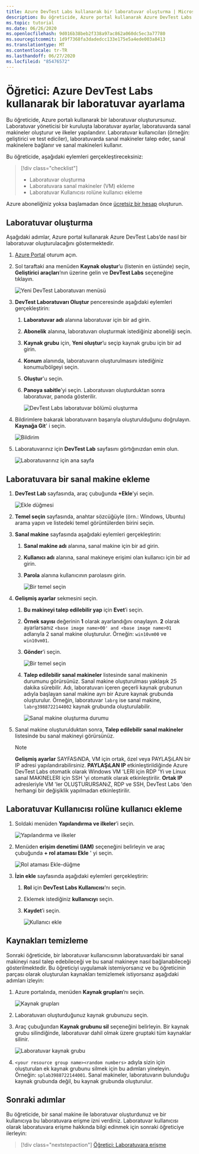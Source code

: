 ```yaml
---
title: Azure DevTest Labs kullanarak bir laboratuvar oluşturma | Microsoft Docs
description: Bu öğreticide, Azure portal kullanarak Azure DevTest Labs bir laboratuvar oluşturacaksınız. Laboratuvar Yöneticisi laboratuvar yapar, laboratuvarda VM 'Ler oluşturur ve ilkeleri yapılandırır.
ms.topic: tutorial
ms.date: 06/26/2020
ms.openlocfilehash: 9d016b38beb2f338a97ac862a060dc5ec3a77780
ms.sourcegitcommit: 1d9f7368fa3dadedcc133e175e5a4ede003a8413
ms.translationtype: MT
ms.contentlocale: tr-TR
ms.lasthandoff: 06/27/2020
ms.locfileid: "85476572"
---
```

# <a name="tutorial-set-up-a-lab-by-using-azure-devtest-labs"></a>Öğretici: Azure DevTest Labs kullanarak bir laboratuvar ayarlama
Bu öğreticide, Azure portalı kullanarak bir laboratuvar oluşturursunuz. Laboratuvar yöneticisi bir kuruluşta laboratuvar ayarlar, laboratuvarda sanal makineler oluşturur ve ilkeler yapılandırır. Laboratuvar kullanıcıları (örneğin: geliştirici ve test ediciler), laboratuvarda sanal makineler talep eder, sanal makinelere bağlanır ve sanal makineleri kullanır. 

Bu öğreticide, aşağıdaki eylemleri gerçekleştireceksiniz:

> [!div class="checklist"]
> * Laboratuvar oluşturma
> * Laboratuvara sanal makineler (VM) ekleme
> * Laboratuvar Kullanıcısı rolüne kullanıcı ekleme

Azure aboneliğiniz yoksa başlamadan önce [ücretsiz bir hesap](https://azure.microsoft.com/free/) oluşturun.

## <a name="create-a-lab"></a>Laboratuvar oluşturma
Aşağıdaki adımlar, Azure portal kullanarak Azure DevTest Labs’de nasıl bir laboratuvar oluşturulacağını göstermektedir. 

1. [Azure Portal](https://portal.azure.com) oturum açın.
2. Sol taraftaki ana menüden **Kaynak oluştur**’u (listenin en üstünde) seçin, **Geliştirici araçları**’nın üzerine gelin ve **DevTest Labs** seçeneğine tıklayın. 

    ![Yeni DevTest Laboratuvarı menüsü](./media/tutorial-create-custom-lab/new-custom-lab-menu.png)
1. **DevTest Laboratuvarı Oluştur** penceresinde aşağıdaki eylemleri gerçekleştirin: 
    1. **Laboratuvar adı** alanına laboratuvar için bir ad girin. 
    2. **Abonelik** alanına, laboratuvarı oluşturmak istediğiniz aboneliği seçin. 
    3. **Kaynak grubu** için, **Yeni oluştur**’u seçip kaynak grubu için bir ad girin. 
    4. **Konum** alanında, laboratuvarın oluşturulmasını istediğiniz konumu/bölgeyi seçin. 
    5. **Oluştur**'u seçin. 
    6. **Panoya sabitle**’yi seçin. Laboratuvarı oluşturduktan sonra laboratuvar, panoda gösterilir. 

        ![DevTest Labs laboratuvar bölümü oluşturma](./media/tutorial-create-custom-lab/create-custom-lab-blade.png)
2. Bildirimlere bakarak laboratuvarın başarıyla oluşturulduğunu doğrulayın. **Kaynağa Git**' i seçin.  

    ![Bildirim](./media/tutorial-create-custom-lab/creation-notification.png)
3. Laboratuvarınız için **DevTest Lab** sayfasını görtığınızdan emin olun. 

    ![Laboratuvarınız için ana sayfa](./media/tutorial-create-custom-lab/lab-home-page.png)

## <a name="add-a-vm-to-the-lab"></a>Laboratuvara bir sanal makine ekleme

1. **DevTest Lab** sayfasında, araç çubuğunda **+Ekle**’yi seçin. 

    ![Ekle düğmesi](./media/tutorial-create-custom-lab/add-vm-to-lab-button.png)
1. **Temel seçin** sayfasında, anahtar sözcüğüyle (örn.: Windows, Ubuntu) arama yapın ve listedeki temel görüntülerden birini seçin. 
1. **Sanal makine** sayfasında aşağıdaki eylemleri gerçekleştirin: 
    1. **Sanal makine adı** alanına, sanal makine için bir ad girin. 
    2. **Kullanıcı adı** alanına, sanal makineye erişimi olan kullanıcı için bir ad girin. 
    3. **Parola** alanına kullanıcının parolasını girin. 

        ![Bir temel seçin](./media/tutorial-create-custom-lab/new-virtual-machine.png)
1. **Gelişmiş ayarlar** sekmesini seçin.
    1. **Bu makineyi talep edilebilir yap** için **Evet**’i seçin.
    2. **Örnek sayısı** değerinin **1** olarak ayarlandığını onaylayın. **2** olarak ayarlarsanız `<base image name>00' and <base image name>01` adlarıyla 2 sanal makine oluşturulur. Örneğin: `win10vm00` ve `win10vm01`.     
    3. **Gönder**’i seçin. 

        ![Bir temel seçin](./media/tutorial-create-custom-lab/new-vm-advanced-settings.png)
    9. **Talep edilebilir sanal makineler** listesinde sanal makinenin durumunu görürsünüz. Sanal makine oluşturulması yaklaşık 25 dakika sürebilir. Adı, laboratuvarı içeren geçerli kaynak grubunun adıyla başlayan sanal makine ayrı bir Azure kaynak grubunda oluşturulur. Örneğin, laboratuvar `labrg` ise sanal makine, `labrg3988722144002` kaynak grubunda oluşturulabilir. 

        ![Sanal makine oluşturma durumu](./media/tutorial-create-custom-lab/vm-creation-status.png)
1. Sanal makine oluşturulduktan sonra, **Talep edilebilir sanal makineler** listesinde bu sanal makineyi görürsünüz. 

    > [!NOTE] 
    > **Gelişmiş ayarlar** SAYFASıNDA, VM için ortak, özel veya PAYLAŞıLAN bir IP adresi yapılandırabilirsiniz. **PAYLAŞıLAN IP** etkinleştirildiğinde Azure DevTest Labs otomatik olarak Windows VM 'LERI için RDP 'Yi ve Linux sanal MAKINELERI için SSH 'yi otomatik olarak etkinleştirilir. **Ortak IP** adresleriyle VM 'ler OLUŞTURURSANıZ, RDP ve SSH, DevTest Labs 'den herhangi bir değişiklik yapılmadan etkinleştirilir.  

## <a name="add-a-user-to-the-lab-user-role"></a>Laboratuvar Kullanıcısı rolüne kullanıcı ekleme

1. Soldaki menüden **Yapılandırma ve ilkeler**’i seçin. 

    ![Yapılandırma ve ilkeler](./media/tutorial-create-custom-lab/configuration-and-policies-menu.png)
1. Menüden **erişim denetimi (IAM)** seçeneğini belirleyin ve araç çubuğunda **+ rol ataması Ekle** ' yi seçin. 

    ![Rol ataması Ekle-düğme](./media/tutorial-create-custom-lab/add-role-assignment-button.png)
1. **İzin ekle** sayfasında aşağıdaki eylemleri gerçekleştirin:
    1. **Rol** için **DevTest Labs Kullanıcısı**’nı seçin. 
    2. Eklemek istediğiniz **kullanıcıyı** seçin. 
    3. **Kaydet**’i seçin.

        ![Kullanıcı ekle](./media/tutorial-create-custom-lab/add-user.png)

## <a name="clean-up-resources"></a>Kaynakları temizleme
Sonraki öğreticide, bir laboratuvar kullanıcısının laboratuvardaki bir sanal makineyi nasıl talep edebileceği ve bu sanal makineye nasıl bağlanabileceği gösterilmektedir. Bu öğreticiyi uygulamak istemiyorsanız ve bu öğreticinin parçası olarak oluşturulan kaynakları temizlemek istiyorsanız aşağıdaki adımları izleyin: 

1. Azure portalında, menüden **Kaynak grupları**’nı seçin. 

    ![Kaynak grupları](./media/tutorial-create-custom-lab/resource-groups.png)
1. Laboratuvarı oluşturduğunuz kaynak grubunuzu seçin. 
1. Araç çubuğundan **Kaynak grubunu sil** seçeneğini belirleyin. Bir kaynak grubu silindiğinde, laboratuvar dahil olmak üzere gruptaki tüm kaynaklar silinir. 

    ![Laboratuvar kaynak grubu](./media/tutorial-create-custom-lab/lab-resource-group.png)
1. `<your resource group name><random numbers>` adıyla sizin için oluşturulan ek kaynak grubunu silmek için bu adımları yineleyin. Örneğin: `splab3988722144001`. Sanal makineler, laboratuvarın bulunduğu kaynak grubunda değil, bu kaynak grubunda oluşturulur. 

## <a name="next-steps"></a>Sonraki adımlar
Bu öğreticide, bir sanal makine ile laboratuvar oluşturdunuz ve bir kullanıcıya bu laboratuvara erişme izni verdiniz. Laboratuvar kullanıcısı olarak laboratuvara erişme hakkında bilgi edinmek için sonraki öğreticiye ilerleyin:

> [!div class="nextstepaction"]
> [Öğretici: Laboratuvara erişme](tutorial-use-custom-lab.md)

